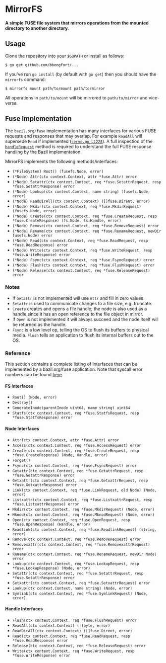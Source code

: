 # MirrorFS

**A simple FUSE file system that mirrors operations from the mounted directory to another directory.**

## Usage

Clone the repository into your `$GOPATH` or install as follows:

```
$ go get github.com/bbengfort/...
```

If you've run `go install` (by default with `go get`) then you should have the `mirrorfs` command:

```
$ mirrorfs mount path/to/mount path/to/mirror
```

All operations in `path/to/mount` will be mirrored to `path/to/mirror` and vice-versa.


## Fuse Implementation

The `bazil.org/fuse` implementation has many interfaces for various FUSE requests and responses that may overlap. For example `ReadAll` will supersede `Read` if implemented ([`serve.go L1228`](https://github.com/bazil/fuse/blob/371fbbdaa8987b715bdd21d6adc4c9b20155f748/fs/serve.go#L1228)). A full inspection of the [`handleRequest`](https://github.com/bazil/fuse/blob/371fbbdaa8987b715bdd21d6adc4c9b20155f748/fs/serve.go#L907) method is required to understand the full FUSE response handling by the Bazil implementation.

MirrorFS implements the following methods/interfaces:

- `(*FileSystem) Root() (fusefs.Node, error)`
- `(*Node) Attr(ctx context.Context, attr *fuse.Attr) error`
- `(*Node) Setattr(ctx context.Context, req *fuse.SetattrRequest, resp *fuse.SetattrResponse) error`
- `(*Node) Lookup(ctx context.Context, name string) (fusefs.Node, error)`
- `(*Node) ReadDirAll(ctx context.Context) ([]fuse.Dirent, error)`
- `(*Node) Mkdir(ctx context.Context, req *fuse.MkdirRequest) (fusefs.Node, error)`
- `(*Node) Create(ctx context.Context, req *fuse.CreateRequest, resp *fuse.CreateResponse) (fs.Node, fs.Handle, error)`
- `(*Node) Remove(ctx context.Context, req *fuse.RemoveRequest) error`
- `(*Node) Rename(ctx context.Context, req *fuse.RenameRequest, newDir fusefs.Node) error`
- `(*Node) Read(ctx context.Context, req *fuse.ReadRequest, resp *fuse.ReadResponse) error`
- `(*Node) Write(ctx context.Context, req *fuse.WriteRequest, resp *fuse.WriteResponse) error`
- `(*Node) Fsync(ctx context.Context, req *fuse.FsyncRequest) error`
- `(*Node) Flush(ctx context.Context, req *fuse.FlushRequest) error`
- `(*Node) Release(ctx context.Context, req *fuse.ReleaseRequest) error`

### Notes

- If `Getattr` is not implemented will use `Attr` and fill in zero values.
- `Setattr` is used to communicate changes to a file size, e.g. truncate.
- `Create` creates and opens a file handle; the node is also used as a handle since it has an open reference to the file object in mirror.
- If `Open` is not implemented it will always succeed and the node itself will be returned as the handle. 
- `Fsync` is a low level op, telling the OS to flush its buffers to physical media. `Flush` tells an application to flush its internal buffers out to the OS.

### Reference

This section contains a complete listing of interfaces that can be implemented by a bazil.org/fuse application. Note that syscall error numbers can be found [here](https://gist.github.com/bbengfort/cb0f999284a42ee993bb8cbdc1e0dfec).

#### FS Interfaces

- `Root() (Node, error)`
- `Destroy()`
- `GenerateInode(parentInode uint64, name string) uint64`
- `Statfs(ctx context.Context, req *fuse.StatfsRequest, resp *fuse.StatfsResponse) error`

#### Node Interfaces

- `Attr(ctx context.Context, attr *fuse.Attr) error`
- `Access(ctx context.Context, req *fuse.AccessRequest) error`
- `Create(ctx context.Context, req *fuse.CreateRequest, resp *fuse.CreateResponse) (Node, Handle, error)`
- `Forget()`
- `Fsync(ctx context.Context, req *fuse.FsyncRequest) error`
- `Getattr(ctx context.Context, req *fuse.GetattrRequest, resp *fuse.GetattrResponse) error`
- `Getxattr(ctx context.Context, req *fuse.GetxattrRequest, resp *fuse.GetxattrResponse) error`
- `Link(ctx context.Context, req *fuse.LinkRequest, old Node) (Node, error)`
- `Listxattr(ctx context.Context, req *fuse.ListxattrRequest, resp *fuse.ListxattrResponse) error`
- `Mkdir(ctx context.Context, req *fuse.MkdirRequest) (Node, error)`
- `Mknod(ctx context.Context, req *fuse.MknodRequest) (Node, error)`
- `Open(ctx context.Context, req *fuse.OpenRequest, resp *fuse.OpenResponse) (Handle, error)`
- `Readlink(ctx context.Context, req *fuse.ReadlinkRequest) (string, error)`
- `Remove(ctx context.Context, req *fuse.RemoveRequest) error`
- `Removexattr(ctx context.Context, req *fuse.RemovexattrRequest) error`
- `Rename(ctx context.Context, req *fuse.RenameRequest, newDir Node) error`
- `Lookup(ctx context.Context, req *fuse.LookupRequest, resp *fuse.LookupResponse) (Node, error)`
- `Setattr(ctx context.Context, req *fuse.SetattrRequest, resp *fuse.SetattrResponse) error`
- `Setxattr(ctx context.Context, req *fuse.SetxattrRequest) error`
- `Lookup(ctx context.Context, name string) (Node, error)`
- `Symlink(ctx context.Context, req *fuse.SymlinkRequest) (Node, error)`

#### Handle Interfaces

- `Flush(ctx context.Context, req *fuse.FlushRequest) error`
- `ReadAll(ctx context.Context) ([]byte, error)`
- `ReadDirAll(ctx context.Context) ([]fuse.Dirent, error)`
- `Read(ctx context.Context, req *fuse.ReadRequest, resp *fuse.ReadResponse) error`
- `Release(ctx context.Context, req *fuse.ReleaseRequest) error`
- `Write(ctx context.Context, req *fuse.WriteRequest, resp *fuse.WriteResponse) error`
